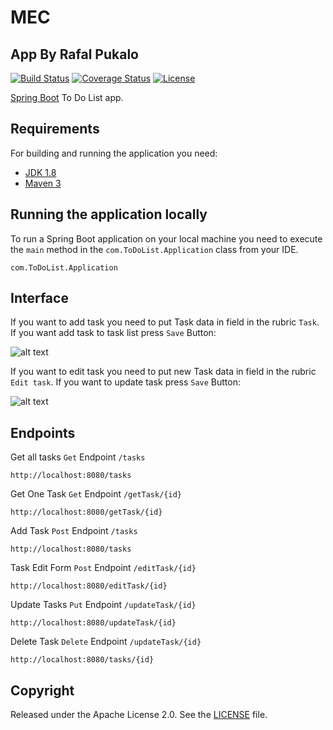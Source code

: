 # MEC
## App By Rafal Pukalo
[![Build Status](https://travis-ci.org/codecentric/springboot-sample-app.svg?branch=master)](https://travis-ci.org/codecentric/springboot-sample-app)
[![Coverage Status](https://coveralls.io/repos/github/codecentric/springboot-sample-app/badge.svg?branch=master)](https://coveralls.io/github/codecentric/springboot-sample-app?branch=master)
[![License](http://img.shields.io/:license-apache-blue.svg)](http://www.apache.org/licenses/LICENSE-2.0.html)

 [Spring Boot](http://projects.spring.io/spring-boot/) To Do List app.

## Requirements

For building and running the application you need:

- [JDK 1.8](http://www.oracle.com/technetwork/java/javase/downloads/jdk8-downloads-2133151.html)
- [Maven 3](https://maven.apache.org)

## Running the application locally

To run a Spring Boot application on your local machine you need to execute the `main` method in the `com.ToDoList.Application` class from your IDE.
```shell
com.ToDoList.Application
```

## Interface

If you want to add task you need to put Task data in field in the rubric `Task`. If you want add task to task list press `Save` Button:

![alt text](https://i.imgur.com/GGtXpGL.png)

If you want to edit task you need to put new Task data in field in the rubric `Edit task`. If you want to update task press `Save` Button:

![alt text](https://i.imgur.com/RC9bW0N.png)

## Endpoints

Get all tasks `Get` Endpoint `/tasks`
```shell
http://localhost:8080/tasks
```

Get One Task `Get` Endpoint `/getTask/{id}`
```shell
http://localhost:8080/getTask/{id}
```

Add Task `Post` Endpoint `/tasks`
```shell
http://localhost:8080/tasks
```

Task Edit Form `Post` Endpoint `/editTask/{id}`
```shell
http://localhost:8080/editTask/{id}
```

Update Tasks `Put` Endpoint `/updateTask/{id}`
```shell
http://localhost:8080/updateTask/{id}
```

Delete Task `Delete` Endpoint `/updateTask/{id}`
```shell
http://localhost:8080/tasks/{id}
```

## Copyright

Released under the Apache License 2.0. See the [LICENSE](https://github.com/codecentric/springboot-sample-app/blob/master/LICENSE) file.
